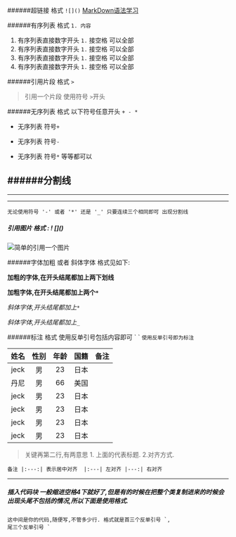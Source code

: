 ######超链接 格式 `![]()`
[MarkDown语法学习](http://www.jianshu.com/p/be0b5a31aca6)

######有序列表 格式  `1. 内容`
1. 有序列表直接数字开头 `1.` 接空格 可以全部
1. 有序列表直接数字开头 `1.` 接空格 可以全部
1. 有序列表直接数字开头 `1.` 接空格 可以全部
1. 有序列表直接数字开头 `1.` 接空格 可以全部

######引用片段 格式 `>`
>引用一个片段 使用符号 `>`开头 

######无序列表 格式 以下符号任意开头  `+ - *`
+ 无序列表 符号`+`
- 无序列表 符号`-`
* 无序列表 符号`*` 等等都可以

######分割线
   ---  

   ***

   ----
   
   `无论使用符号 '-' 或者 '*' 还是 '_' 只要连续三个相同即可 出现分割线`

##### 引用图片   格式 : \! \[]()

![简单的引用一个图片](http://upload-images.jianshu.io/upload_images/4245626-31346c98d5bc8989?imageMogr2/auto-orient/strip%7CimageView2/2/w/1240)

######字体加粗 或者 斜体字体 格式见如下:

__加粗的字体,在开头结尾都加上两下划线__  

**加粗字体,在开头结尾都加上两个`*`**

*斜体字体,开头结尾都加上`*`*

_斜体字体,开头结尾都加上`_`_

######标注 格式 使用反单引号包括内容即可 \` \`
`使用反单引号即为标注`

| 姓名 | 性别 | 年龄 | 国籍 | 备注 |
|:---:|:---:|:---:|:---:| :---:| 
|jeck|男|23|日本|
|丹尼|男|66|美国|
|jeck|男|23|日本|
|jeck|男|23|日本|
|jeck|男|23|日本|
|jeck|男|23|日本|

> 关键再第二行,有两意思 1. 上面的代表标题.
> 2.对齐方式. 

`备注 |:---:| 表示居中对齐  |:---| 左对齐 |---:| 右对齐 `


***

##### 插入代码块 一般缩进空格4下就好了,但是有的时候在把整个类复制进来的时候会出现头尾不包括的情况,所以下面是使用格式.

```
这中间是你的代码,随便写,不管多少行. 格式就是首三个反单引号 `,
尾三个反单引号 `
```







